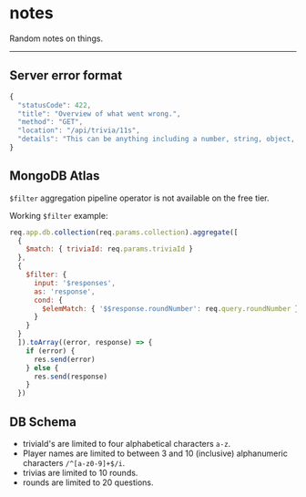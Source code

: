 # notes

Random notes on things.

---

## Server error format

```javascript
{
  "statusCode": 422,
  "title": "Overview of what went wrong.",
  "method": "GET",
  "location": "/api/trivia/11s",
  "details": "This can be anything including a number, string, object, or array."
}
```

## MongoDB Atlas

`$filter` aggregation pipeline operator is not available on the free tier.

Working `$filter` example:
```javascript
req.app.db.collection(req.params.collection).aggregate([
  {
    $match: { triviaId: req.params.triviaId }
  },
  {
    $filter: {
      input: '$responses',
      as: 'response',
      cond: {
        $elemMatch: { '$$response.roundNumber': req.query.roundNumber }
      }
    }
  }
  ]).toArray((error, response) => {
    if (error) {
      res.send(error)
    } else {
      res.send(response)
    }
  })
```

## DB Schema

- triviaId's are limited to four alphabetical characters `a-z`.
- Player names are limited to between 3 and 10 (inclusive) alphanumeric characters `/^[a-z0-9]+$/i`.
- trivias are limited to 10 rounds.
- rounds are limited to 20 questions.